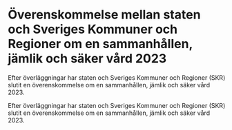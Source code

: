# Överenskommelse mellan staten och Sveriges Kommuner och Regioner om en sammanhållen, jämlik och säker vård 2023

Efter överläggningar har staten och Sveriges Kommuner och Regioner (SKR) slutit en överenskommelse om en sammanhållen, jämlik och säker vård 2023.


Efter överläggningar har staten och Sveriges Kommuner och Regioner (SKR) slutit en överenskommelse om en sammanhållen, jämlik och säker vård 2023.
